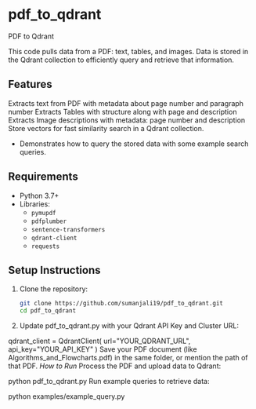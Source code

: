# pdf_to_qdrant
PDF to Qdrant

This code pulls data from a PDF: text, tables, and images. Data is stored in the Qdrant collection to efficiently query and retrieve that information.


## Features

Extracts text from PDF with metadata about page number and paragraph number
Extracts Tables with structure along with page and description
Extracts Image descriptions with metadata: page number and description
Store vectors for fast similarity search in a Qdrant collection.
- Demonstrates how to query the stored data with some example search queries.

## Requirements
- Python 3.7+
- Libraries:
  - `pymupdf`
  - `pdfplumber`
  - `sentence-transformers`
  - `qdrant-client`
  - `requests`


## Setup Instructions
1. Clone the repository:
   ```bash
   git clone https://github.com/sumanjali19/pdf_to_qdrant.git
   cd pdf_to_qdrant
2. Update pdf_to_qdrant.py with your Qdrant API Key and Cluster URL:

qdrant_client = QdrantClient(
    url="YOUR_QDRANT_URL",
    api_key="YOUR_API_KEY"
)
Save your PDF document (like Algorithms_and_Flowcharts.pdf) in the same folder, or mention the path of that PDF.
*How to Run*
Process the PDF and upload data to Qdrant:

python pdf_to_qdrant.py
Run example queries to retrieve data:

python examples/example_query.py
